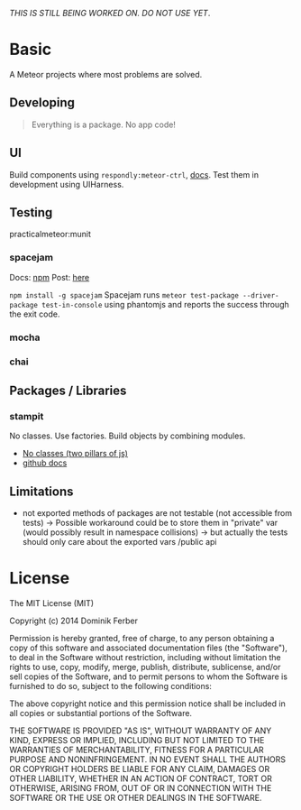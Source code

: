 *THIS IS STILL BEING WORKED ON. DO NOT USE YET*.

# Basic

A Meteor projects where most problems are solved.


## Developing
> Everything is a package. No app code!


## UI
Build components using `respondly:meteor-ctrl`, [docs](https://github.com/Respondly/meteor-ctrl/blob/master/docs/ctrls.md).
Test them in development using UIHarness.

## Testing
practicalmeteor:munit

### spacejam
Docs: [npm](https://www.npmjs.com/package/spacejam)
Post: [here](http://practicalmeteor.com/testing-meteor-packages-command-line-travis-ci/#more-166)

`npm install -g spacejam`
Spacejam runs
`meteor test-package --driver-package test-in-console`
using phantomjs and reports the success through the exit code.

### mocha

### chai





## Packages / Libraries


### stampit
No classes. Use factories. Build objects by combining modules.
* [No classes (two pillars of js)](https://medium.com/javascript-scene/the-two-pillars-of-javascript-ee6f3281e7f3)
* [github docs](https://github.com/ericelliott/stampit)


## Limitations
* not exported methods of packages are not testable (not accessible from tests)
	-> Possible workaround could be to store them in "private" var (would possibly result in namespace collisions)
	-> but actually the tests should only care about the exported vars /public api



# License
The MIT License (MIT)

Copyright (c) 2014 Dominik Ferber

Permission is hereby granted, free of charge, to any person obtaining a copy
of this software and associated documentation files (the "Software"), to deal
in the Software without restriction, including without limitation the rights
to use, copy, modify, merge, publish, distribute, sublicense, and/or sell
copies of the Software, and to permit persons to whom the Software is
furnished to do so, subject to the following conditions:

The above copyright notice and this permission notice shall be included in all
copies or substantial portions of the Software.

THE SOFTWARE IS PROVIDED "AS IS", WITHOUT WARRANTY OF ANY KIND, EXPRESS OR
IMPLIED, INCLUDING BUT NOT LIMITED TO THE WARRANTIES OF MERCHANTABILITY,
FITNESS FOR A PARTICULAR PURPOSE AND NONINFRINGEMENT. IN NO EVENT SHALL THE
AUTHORS OR COPYRIGHT HOLDERS BE LIABLE FOR ANY CLAIM, DAMAGES OR OTHER
LIABILITY, WHETHER IN AN ACTION OF CONTRACT, TORT OR OTHERWISE, ARISING FROM,
OUT OF OR IN CONNECTION WITH THE SOFTWARE OR THE USE OR OTHER DEALINGS IN THE
SOFTWARE.